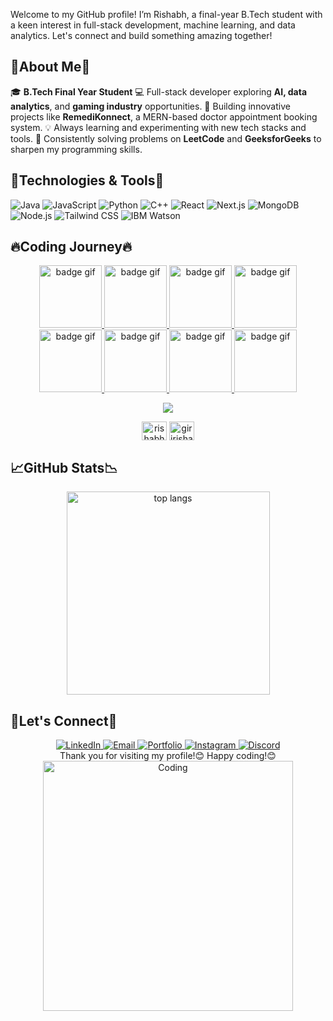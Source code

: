 <!--
**Rishabh7798/Rishabh7798** is a ✨ _special_ ✨ repository because its `README.md` (this file) appears on your GitHub profile.

Here are some ideas to get you started:

- 🔭 I’m currently working on ...
- 🌱 I’m currently learning ...
- 👯 I’m looking to collaborate on ...
- 🤔 I’m looking for help with ...
- 💬 Ask me about ...
- 📫 How to reach me: ...
- 😄 Pronouns: ...
- ⚡ Fun fact: ...
-->
Welcome to my GitHub profile! I’m Rishabh, a final-year B.Tech student with a keen interest in full-stack development, machine learning, and data analytics. Let's connect and build something amazing together! 

## 🌟About Me🌟
🎓 **B.Tech Final Year Student**
💻 Full-stack developer exploring **AI, data analytics**, and **gaming industry** opportunities.
🚀 Building innovative projects like **RemediKonnect**, a MERN-based doctor appointment booking system.
💡 Always learning and experimenting with new tech stacks and tools.
🎯 Consistently solving problems on **LeetCode** and **GeeksforGeeks** to sharpen my programming skills.

## 🚀Technologies & Tools🚀
![Java](https://img.shields.io/badge/-Java-007396?style=flat-square&logo=java&logoColor=white)
![JavaScript](https://img.shields.io/badge/-JavaScript-F7DF1E?style=flat-square&logo=javascript&logoColor=black)
![Python](https://img.shields.io/badge/-Python-3776AB?style=flat-square&logo=python&logoColor=white)
![C++](https://img.shields.io/badge/-C++-00599C?style=flat-square&logo=c%2B%2B&logoColor=white)
![React](https://img.shields.io/badge/-React-61DAFB?style=flat-square&logo=react&logoColor=black)
![Next.js](https://img.shields.io/badge/-Next.js-000000?style=flat-square&logo=nextdotjs&logoColor=white)
![MongoDB](https://img.shields.io/badge/-MongoDB-47A248?style=flat-square&logo=mongodb&logoColor=white)
![Node.js](https://img.shields.io/badge/-Node.js-339933?style=flat-square&logo=node.js&logoColor=white)
![Tailwind CSS](https://img.shields.io/badge/-Tailwind%20CSS-38B2AC?style=flat-square&logo=tailwind-css&logoColor=white)
![IBM Watson](https://img.shields.io/badge/-IBM%20Watson-052FAD?style=flat-square&logo=ibm&logoColor=white)

<!--
## Projects
- [RemediKonnect-Doctor Appointment Website](https://github.com/Rishabh7798/RemediKonnect-Full-Stack) 
- [PrimeWardrobe-ECommerce Website](https://github.com/Rishabh7798/PrimeWardrobe-Full-Stack)
-->

## 🔥Coding Journey🔥
<p align="center">
<!--   <a href="https://leetcode.com/Rishabh7798/" target="_blank"><img src="https://leetcode.com/static/images/badges/2024/gif/2024-10.gif" alt="badge gif" cheight="100" width="100"> -->
  <a href="https://leetcode.com/Rishabh7798/" target="_blank"><img src="https://leetcode.com/static/images/badges/2024/gif/2024-11.gif" alt="badge gif" cheight="100" width="100">
  <a href="https://leetcode.com/Rishabh7798/" target="_blank"><img src="https://leetcode.com/static/images/badges/2024/gif/2024-12.gif" alt="badge gif" cheight="100" width="100">
  <a href="https://leetcode.com/Rishabh7798/" target="_blank"><img src="https://assets.leetcode.com/static_assets/marketing/202501.gif" alt="badge gif" cheight="100" width="100">
  <a href="https://leetcode.com/Rishabh7798/" target="_blank"><img src="https://assets.leetcode.com/static_assets/marketing/202502.gif" alt="badge gif" cheight="100" width="100">
  <a href="https://leetcode.com/Rishabh7798/" target="_blank"><img src="https://assets.leetcode.com/static_assets/others/Introduction_to_Pandas.gif" alt="badge gif" cheight="100" width="100">
  <a href="https://leetcode.com/Rishabh7798/" target="_blank"><img src="https://assets.leetcode.com/static_assets/marketing/2024-50.gif" alt="badge gif" height="100" width="100">
  <a href="https://leetcode.com/Rishabh7798/" target="_blank"><img src="https://assets.leetcode.com/static_assets/marketing/2024-100-new.gif" alt="badge gif" height="100" width="100">
  <a href="https://leetcode.com/Rishabh7798/" target="_blank"><img src="https://assets.leetcode.com/static_assets/others/2550.gif" alt="badge gif" height="100" width="100">
</p>
<p align="center">
    <img  align=top flex-grow=1 src="https://leetcard.jacoblin.cool/Rishabh7798?theme=dark&font=Nunito&ext=heatmap" />  
</p>

<p align="center">
<a href="https://www.leetcode.com/rishabh7798" target="blank"><img align="center" src="https://raw.githubusercontent.com/rahuldkjain/github-profile-readme-generator/master/src/images/icons/Social/leet-code.svg" alt="rishabh7798" height="30" width="40" /></a>
<a href="https://auth.geeksforgeeks.org/user/giririshabh98" target="blank"><img align="center" src="https://raw.githubusercontent.com/rahuldkjain/github-profile-readme-generator/master/src/images/icons/Social/geeks-for-geeks.svg" alt="giririshabh98" height="30" width="40" /></a>
</p>

## 📈GitHub Stats📉
<div align=center>
  <img width=325 align="center" src="https://github-readme-stats.vercel.app/api/top-langs/?username=Rishabh7798&hide=HTML&langs_count=8&layout=compact&theme=react&border_radius=10&size_weight=0.5&count_weight=0.5&exclude_repo=github-readme-stats" alt="top langs" />
</div>
  
## 🤝Let's Connect🤝
<div align="center">
  <a href="https://www.linkedin.com/in/rishabh-giri-7798r/" target="blank">
    <img src="https://img.shields.io/badge/LinkedIn-%230077B5.svg?style=for-the-badge&logo=linkedin&logoColor=white" alt="LinkedIn"/>
  </a>
  <a href="mailto:giririshabh98@gmail.com" target="_blank">
    <img src="https://img.shields.io/badge/Email-D14836?style=for-the-badge&logo=gmail&logoColor=white" alt="Email"/>
  </a>
  <a href="https://rishabh7798.github.io/Portfolio/" target="_blank">
    <img src="https://img.shields.io/badge/Portfolio-%23FF5722.svg?style=for-the-badge&logo=web&logoColor=white" alt="Portfolio"/>
  </a>
  <a href="https://www.instagram.com/rishabh.7798/" target="_blank">
    <img src="https://img.shields.io/badge/Instagram-%23E4405F.svg?style=for-the-badge&logo=instagram&logoColor=white" alt="Instagram"/>
  </a>
  <a href="https://discordapp.com/users/rishabh7798" target="_blank">
    <img src="https://img.shields.io/badge/Discord-%237289DA.svg?style=for-the-badge&logo=discord&logoColor=white" alt="Discord"/>
  </a>
</div>

<div align="center">
  Thank you for visiting my profile!😊 Happy coding!😊
</div>

<div align="center">
  <img alt="Coding" width="400" src="https://media2.giphy.com/media/v1.Y2lkPTc5MGI3NjExMW1uZGt5cnRwb2Y4YjZxZmxvcmF2MTJlbGgwNDh4ZnV0dnR5N3h6cyZlcD12MV9pbnRlcm5hbF9naWZfYnlfaWQmY3Q9Zw/f3iwJFOVOwuy7K6FFw/giphy.webp">
</div>





